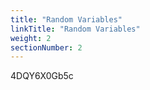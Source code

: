 ```yaml
---
title: "Random Variables"
linkTitle: "Random Variables"
weight: 2
sectionNumber: 2
---
```

4DQY6X0Gb5c